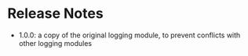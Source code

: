 # Release Notes
- 1.0.0: a copy of the original logging module, to prevent conflicts with other logging modules